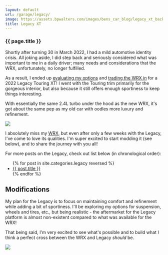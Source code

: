 ```yaml
---
layout: default
url: /garage/legacy/
image: https://assets.bpwalters.com/images/bens_car_blog/legacy_xt_back.jpg
title: Legacy XT
---
```


<section id="legacy" class="car">
    <section id="intro" class="is-intro-section">
        <div class="background-image-wrapper is-dark">
            <div class="is-opaque" style="background-image: url('https://assets.bpwalters.com/images/bens_car_blog/legacy_xt_back.jpg');"></div>
        </div>
        <div class="container has-middle-text">
            <div class="item flex-100">
                <div class="intro-title">
                    <h1>{{ page.title }}</h1>
                </div>
            </div>
        </div>
    </section>
    <section id="history">
        <div class="container">
            <div class="item flex-100">
                <p><span class="is-first-letter">S</span>hortly after turning 30 in March 2022, I had a mild automotive identity crisis. All joking aside, I did step back and seriously considered what was important to me in a daily driver; many needs and considerations that the WRX, unfortunately, no longer fulfilled.</p>
                <p>As a result, I ended up <a href="/wrx-replacement">evaluating my options</a> and <a href="/wrx-replacement">trading the WRX in</a> for a 2022 Legacy Touring XT! I went with the Touring trim primarily for the gorgeous interior, but also because it still offers enough sportiness to keep things interesting.</p>
                <p>With essentially the same 2.4L turbo under the hood as the new WRX, it's got about the same pep as my old car with oodles more luxury and refinement.</p>
                <p><img src="https://assets.bpwalters.com/images/bens_car_blog/legacy_xt_interior.jpg"></p>
                <p>I absolutely miss my <a href="/garage/wrx">WRX</a>, but even after only a few weeks with the Legacy, I've come to love its qualities. I'm super excited to start modding it (see below), and to share the journey with you all!</p>
                <p>For more posts on the Legacy, check out list below (in chronological order):</p>
                <ul>
                    {% for post in site.categories.legacy reversed %}
                        <li>
                            <a class="is-bold" href="{{ post.url }}" target="_blank">{{ post.title }}</a>
                        </li>
                    {% endfor %}
                </ul>
            </div>
        </div>
    </section>
    <section id="modifications">
        <div class="container">
            <div class="item flex-100">
                <h2 class="is-center-aligned">Modifications</h2>
                <p>My plan for the Legacy is to focus on maintaining comfort and refinement while adding a bit of sportiness. I'll be exploring my options for suspension, wheels and tires, etc., but being realistic - the aftermarket for the Legacy platform is almost non-existent compared to what was available for the WRX!</p>
                <p>That being said, I'm very excited to see what's possible and to build what I think a perfect cross between the WRX and Legacy <em>should</em> be.</p>
                <p><img src="https://assets.bpwalters.com/images/bens_car_blog/wrx_replacement/legacy_new_2.jpg"></p>
            </div>
        </div>
    </section>
</section>